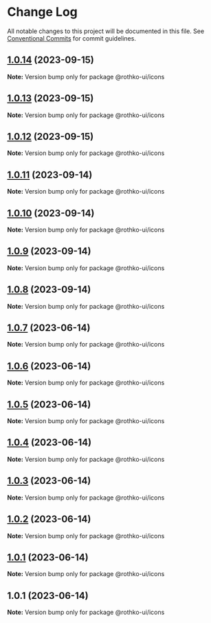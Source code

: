 # Change Log

All notable changes to this project will be documented in this file.
See [Conventional Commits](https://conventionalcommits.org) for commit guidelines.

## [1.0.14](https://github.com/rothko-ui/rothko-ui/compare/@rothko-ui/icons@1.0.13...@rothko-ui/icons@1.0.14) (2023-09-15)

**Note:** Version bump only for package @rothko-ui/icons





## [1.0.13](https://github.com/rothko-ui/rothko-ui/compare/@rothko-ui/icons@1.0.12...@rothko-ui/icons@1.0.13) (2023-09-15)

**Note:** Version bump only for package @rothko-ui/icons





## [1.0.12](https://github.com/rothko-ui/rothko-ui/compare/@rothko-ui/icons@1.0.11...@rothko-ui/icons@1.0.12) (2023-09-15)

**Note:** Version bump only for package @rothko-ui/icons





## [1.0.11](https://github.com/rothko-ui/rothko-ui/compare/@rothko-ui/icons@1.0.10...@rothko-ui/icons@1.0.11) (2023-09-14)

**Note:** Version bump only for package @rothko-ui/icons





## [1.0.10](https://github.com/rothko-ui/rothko-ui/compare/@rothko-ui/icons@1.0.9...@rothko-ui/icons@1.0.10) (2023-09-14)

**Note:** Version bump only for package @rothko-ui/icons





## [1.0.9](https://github.com/rothko-ui/rothko-ui/compare/@rothko-ui/icons@1.0.8...@rothko-ui/icons@1.0.9) (2023-09-14)

**Note:** Version bump only for package @rothko-ui/icons





## [1.0.8](https://github.com/rothko-ui/rothko-ui/compare/@rothko-ui/icons@1.0.7...@rothko-ui/icons@1.0.8) (2023-09-14)

**Note:** Version bump only for package @rothko-ui/icons





## [1.0.7](https://github.com/rothko-ui/rothko-ui/compare/@rothko-ui/icons@1.0.6...@rothko-ui/icons@1.0.7) (2023-06-14)

**Note:** Version bump only for package @rothko-ui/icons

## [1.0.6](https://github.com/luxo-ai/rothko-ui/compare/@rothko-ui/icons@1.0.5...@rothko-ui/icons@1.0.6) (2023-06-14)

**Note:** Version bump only for package @rothko-ui/icons

## [1.0.5](https://github.com/luxo-ai/rothko-ui/compare/@rothko-ui/icons@1.0.4...@rothko-ui/icons@1.0.5) (2023-06-14)

**Note:** Version bump only for package @rothko-ui/icons

## [1.0.4](https://github.com/luxo-ai/rothko-ui/compare/@rothko-ui/icons@1.0.3...@rothko-ui/icons@1.0.4) (2023-06-14)

**Note:** Version bump only for package @rothko-ui/icons

## [1.0.3](https://github.com/luxo-ai/rothko-ui/compare/@rothko-ui/icons@1.0.2...@rothko-ui/icons@1.0.3) (2023-06-14)

**Note:** Version bump only for package @rothko-ui/icons

## [1.0.2](https://github.com/luxo-ai/rothko-ui/compare/@rothko-ui/icons@1.0.1...@rothko-ui/icons@1.0.2) (2023-06-14)

**Note:** Version bump only for package @rothko-ui/icons

## [1.0.1](https://github.com/luxo-ai/rothko-ui/compare/@rothko-ui/icons@1.0.1...@rothko-ui/icons@1.0.1) (2023-06-14)

**Note:** Version bump only for package @rothko-ui/icons

## 1.0.1 (2023-06-14)

**Note:** Version bump only for package @rothko-ui/icons
